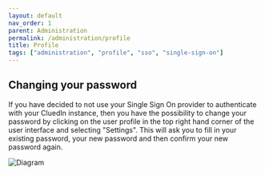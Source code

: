 ```yaml
---
layout: default
nav_order: 1
parent: Administration
permalink: /administration/profile
title: Profile
tags: ["administration", "profile", "sso", "single-sign-on"]
---
```


## Changing your password

If you have decided to not use your Single Sign On provider to authenticate with your CluedIn instance, then you have the possibility to change your password by clicking on the user profile in the top right hand corner of the user interface and selecting "Settings". This will ask you to fill in your existing password, your new password and then confirm your new password again. 

![Diagram](../assets/images/administration/profile.png)